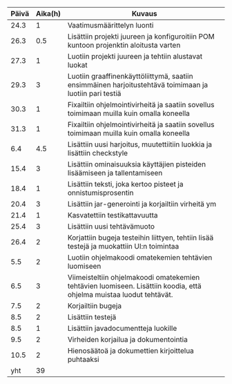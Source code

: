 **Päivä**	| **Aika(h)**	|	**Kuvaus**
----------|-------------|-----------
24.3			|1|				Vaatimusmäärittelyn luonti
26.3      |0.5|     Lisättiin projekti juureen ja konfiguroitiin POM kuntoon projenktin aloitusta varten
27.3  |1| Luotiin projekti juureen ja tehtiin alustavat luokat
29.3   |3| Luotiin graaffinenkäyttöliittymä, saatiin ensimmäinen harjoitustehtävä toimimaan ja luotiin pari testiä
30.3 |1| Fixailtiin ohjelmointivirheitä ja saatiin sovellus toimimaan muilla kuin omalla koneella
31.3 |1| Fixailtiin ohjelmointivirheitä ja saatiin sovellus toimimaan muilla kuin omalla koneella
6.4 |4.5| Lisättiin uusi harjoitus, muutettiitiin luokkia ja lisättiin checkstyle
15.4 |3| Lisättiin ominaisuuksia käyttäjien pisteiden lisäämiseen ja tallentamiseen
18.4 |1| Lisättiin teksti, joka kertoo pisteet ja onnistumisprosentin
20.4 |3| Lisättiin jar-generointi ja korjailtiin virheitä ym
21.4 |1| Kasvatettiin testikattavuutta
25.4 |3| Lisättiin uusi tehtävämuoto
26.4 |2| Korjattiin bugeja testeihin liittyen, tehtiin lisää testejä ja muokattiin UI:n toimintaa
5.5 |2| Luotiin ohjelmakoodi omatekemien tehtävien luomiseen
6.5 |3| Viimeisteltiin ohjelmakoodi omatekemien tehtävien luomiseen. Lisättiin koodia, että ohjelma muistaa luodut tehtävät.
7.5 |2| Korjailtiin bugeja
8.5 |2| Lisättiin testejä
8.5 |1| Lisättiin javadocumentteja luokille
9.5 |2| Virheiden korjailua ja dokumentointia
10.5 |2| Hienosäätoä ja dokumettien kirjoittelua puhtaaksi
yht |39|

